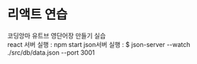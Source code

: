 # 리액트 연습  

코딩앙마 유트브 영단어장 만들기 실습  
react 서버 실행 : npm start
json서버 실행 : $ json-server --watch ./src/db/data.json --port 3001


